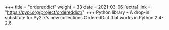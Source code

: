 +++
title = "ordereddict"
weight = 33
date = 2021-03-06
[extra]
link = "https://pypi.org/project/ordereddict/"
+++
Python library - A drop-in substitute for Py2.7's new collections.OrderedDict that works in Python 2.4-2.6.

